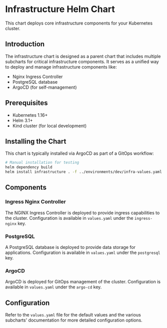 # Infrastructure Helm Chart

This chart deploys core infrastructure components for your Kubernetes cluster.

## Introduction

The infrastructure chart is designed as a parent chart that includes multiple subcharts for critical infrastructure components.
It serves as a unified way to deploy and manage infrastructure components like:
- Nginx Ingress Controller
- PostgreSQL database
- ArgoCD (for self-management)

## Prerequisites

- Kubernetes 1.16+
- Helm 3.1+
- Kind cluster (for local development)

## Installing the Chart

This chart is typically installed via ArgoCD as part of a GitOps workflow:

```bash
# Manual installation for testing
helm dependency build
helm install infrastructure . -f ../environments/dev/infra-values.yaml --namespace infrastructure --create-namespace
```

## Components

### Ingress Nginx Controller

The NGINX Ingress Controller is deployed to provide ingress capabilities to the cluster.
Configuration is available in `values.yaml` under the `ingress-nginx` key.

### PostgreSQL

A PostgreSQL database is deployed to provide data storage for applications.
Configuration is available in `values.yaml` under the `postgresql` key.

### ArgoCD

ArgoCD is deployed for GitOps management of the cluster.
Configuration is available in `values.yaml` under the `argo-cd` key.

## Configuration

Refer to the `values.yaml` file for the default values and the various subcharts' documentation
for more detailed configuration options.
